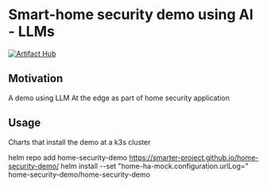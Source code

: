 # Smart-home security demo using AI - LLMs

[![Artifact Hub](https://img.shields.io/endpoint?url=https://artifacthub.io/badge/repository/home-security-demo)](https://artifacthub.io/packages/search?repo=home-security-demo)

## Motivation

A demo using LLM At the edge as part of home security application

## Usage

Charts that install the demo at a k3s cluster


helm repo add home-security-demo https://smarter-project.github.io/home-security-demo/
helm install --set "home-ha-mock.configuration.urlLog=<URL to download replay lag>" home-security-demo/home-security-demo 
